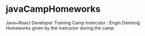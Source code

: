 # javaCampHomeworks

Java+React Developer Training Camp
Instrcutor : Engin Demiroğ 
Homeworks given by the instructor during the camp

